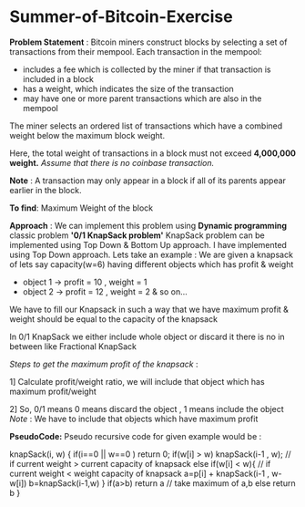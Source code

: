 # Summer-of-Bitcoin-Exercise

**Problem Statement** : Bitcoin miners construct blocks by selecting a set of transactions from their mempool. Each transaction in the mempool:
- includes a fee which is collected by the miner if that transaction is included in a block
- has a weight, which indicates the size of the transaction
- may have one or more parent transactions which are also in the mempool

The miner selects an ordered list of transactions which have a combined weight below the maximum block weight.

Here, the total weight of transactions in a block must not exceed **4,000,000 weight.** 
*Assume that there is no coinbase transaction.*

**Note** : A transaction may only appear in a block if all of its parents appear earlier in the block.

**To find**: Maximum Weight of the block

**Approach** : We can implement this problem using **Dynamic programming** classic problem **'0/1 KnapSack problem'**
KnapSack problem can be implemented using Top Down & Bottom Up approach. I have implemented using Top Down approach. 
Lets take an example : We are given a knapsack of lets say capacity(w=6) having different  objects which has profit & weight
- object 1 -> profit = 10 , weight = 1
- object 2 -> profit = 12 , weight = 2 & so on...

We have to fill our Knapsack in such a way that we have maximum profit & weight should be equal to the capacity of the knapsack 

In 0/1 KnapSack we either include whole object or discard it there is no in between like Fractional KnapSack

*Steps to get the maximum profit of the knapsack* : 

1] Calculate profit/weight ratio, we will include that object which has maximum profit/weight 

2] So, 0/1 means 0 means discard the object , 1 means include the object 
*Note* : We have to include that objects which have maximum profit

**PseudoCode:** Pseudo recursive code for given example would be :

knapSack(i, w)
{
   if(i==0 || w==0 ) return 0;
   if(w[i] > w) knapSack(i-1 , w);              // if current weight > current capacity of knapsack
   else if(w[i] < w){                          // if current weight < weight capacity of knapsack
      a=p[i] + knapSack(i-1 , w-w[i])
      b=knapSack(i-1,w)
   }
   if(a>b) return a                           // take maximum of a,b
   else return b
}

